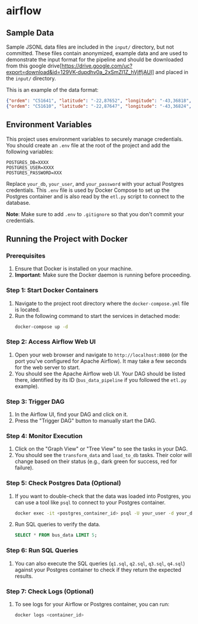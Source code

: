 # airflow

## Sample Data

Sample JSONL data files are included in the `input/` directory, but not committed. These files contain anonymized, example data and are used to demonstrate the input format for the pipeline and should be downloaded from this google drive[https://drive.google.com/uc?export=download&id=129VK-dupdhv0a_2xSmZl1Z_hVjffjAUI] and placed in the `input/` directory.

This is an example of the data format:

```json
{"ordem": "C51641", "latitude": "-22,87652", "longitude": "-43,36818", "datahora": "1684119592000", "velocidade": "37", "linha": "LECD36", "datahoraenvio": "1684119600000", "datahoraservidor": "1684119620000"}
{"ordem": "C51610", "latitude": "-22,87647", "longitude": "-43,36824", "datahora": "1684119581000", "velocidade": "0", "linha": "GARAGEM", "datahoraenvio": "1684119600000", "datahoraservidor": "1684119620000"}
```

## Environment Variables

This project uses environment variables to securely manage credentials. You should create an `.env` file at the root of the project and add the following variables:

```
POSTGRES_DB=XXXX
POSTGRES_USER=XXXX
POSTGRES_PASSWORD=XXX
```


Replace `your_db`, `your_user`, and `your_password` with your actual Postgres credentials. This `.env` file is used by Docker Compose to set up the Postgres container and is also read by the `etl.py` script to connect to the database.

**Note**: Make sure to add `.env` to `.gitignore` so that you don't commit your credentials.

## Running the Project with Docker

### Prerequisites

1. Ensure that Docker is installed on your machine.
2. **Important**: Make sure the Docker daemon is running before proceeding.

### Step 1: Start Docker Containers

1. Navigate to the project root directory where the `docker-compose.yml` file is located.
2. Run the following command to start the services in detached mode:
    ```bash
    docker-compose up -d
    ```

### Step 2: Access Airflow Web UI

1. Open your web browser and navigate to `http://localhost:8080` (or the port you've configured for Apache Airflow). It may take a few seconds for the web server to start.
2. You should see the Apache Airflow web UI. Your DAG should be listed there, identified by its ID (`bus_data_pipeline` if you followed the `etl.py` example).

### Step 3: Trigger DAG

1. In the Airflow UI, find your DAG and click on it.
2. Press the "Trigger DAG" button to manually start the DAG.

### Step 4: Monitor Execution

1. Click on the "Graph View" or "Tree View" to see the tasks in your DAG.
2. You should see the `transform_data` and `load_to_db` tasks. Their color will change based on their status (e.g., dark green for success, red for failure).

### Step 5: Check Postgres Data (Optional)

1. If you want to double-check that the data was loaded into Postgres, you can use a tool like `psql` to connect to your Postgres container.
    ```bash
    docker exec -it <postgres_container_id> psql -U your_user -d your_db
    ```
2. Run SQL queries to verify the data.
    ```sql
    SELECT * FROM bus_data LIMIT 5;
    ```

### Step 6: Run SQL Queries

1. You can also execute the SQL queries (`q1.sql`, `q2.sql`, `q3.sql`, `q4.sql`) against your Postgres container to check if they return the expected results.

### Step 7: Check Logs (Optional)

1. To see logs for your Airflow or Postgres container, you can run:
    ```bash
    docker logs <container_id>
    ```
